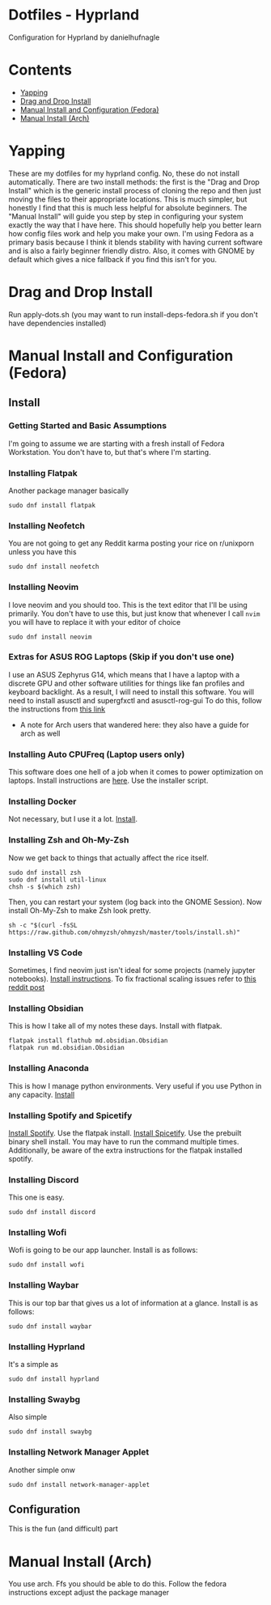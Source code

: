 # Dotfiles - Hyprland
Configuration for Hyprland by danielhufnagle
# Contents
- [Yapping](#Yapping)
- [Drag and Drop Install](#drag-and-drop-install)
- [Manual Install and Configuration (Fedora)](#manual-install-and-configuration-fedora)
- [Manual Install (Arch)](#manual-install-arch)
# Yapping
These are my dotfiles for my hyprland config. No, these do not install automatically. There are two install methods: the first is the "Drag and Drop Install" which is the generic install process of cloning the repo and then just moving the files to their appropriate locations. This is much simpler, but honestly I find that this is much less helpful for absolute beginners. The "Manual Install" will guide you step by step in configuring your system exactly the way that I have here. This should hopefully help you better learn how config files work and help you make your own. I'm using Fedora as a primary basis because I think it blends stability with having current software and is also a fairly beginner friendly distro. Also, it comes with GNOME by default which gives a nice fallback if you find this isn't for you.
# Drag and Drop Install
Run apply-dots.sh
(you may want to run install-deps-fedora.sh if you don't have dependencies installed)
# Manual Install and Configuration (Fedora)
## Install
### Getting Started and Basic Assumptions
I'm going to assume we are starting with a fresh install of Fedora Workstation. You don't have to, but that's where I'm starting.
### Installing Flatpak
Another package manager basically
```
sudo dnf install flatpak
```
### Installing Neofetch
You are not going to get any Reddit karma posting your rice on r/unixporn unless you have this
```
sudo dnf install neofetch
```
### Installing Neovim
I love neovim and you should too. This is the text editor that I'll be using primarily. You don't have to use this, but just know that whenever I call `nvim` you will have to replace it with your editor of choice
```
sudo dnf install neovim
```
### Extras for ASUS ROG Laptops (Skip if you don't use one)
I use an ASUS Zephyrus G14, which means that I have a laptop with a discrete GPU and other software utilities for things like fan profiles and keyboard backlight.
As a result, I will need to install this software.
You will need to install asusctl and supergfxctl and asusctl-rog-gui
To do this, follow the instructions from [this link](https://asus-linux.org/guides/fedora-guide/)
- A note for Arch users that wandered here: they also have a guide for arch as well
### Installing Auto CPUFreq (Laptop users only)
This software does one hell of a job when it comes to power optimization on laptops. Install instructions are [here](https://github.com/AdnanHodzic/auto-cpufreq). Use the installer script.
### Installing Docker
Not necessary, but I use it a lot. [Install](https://docs.docker.com/engine/install/fedora/).
### Installing Zsh and Oh-My-Zsh
Now we get back to things that actually affect the rice itself.
```
sudo dnf install zsh
sudo dnf install util-linux
chsh -s $(which zsh)
```
Then, you can restart your system (log back into the GNOME Session).
Now install Oh-My-Zsh to make Zsh look pretty.
```
sh -c "$(curl -fsSL https://raw.github.com/ohmyzsh/ohmyzsh/master/tools/install.sh)"
```
### Installing VS Code
Sometimes, I find neovim just isn't ideal for some projects (namely jupyter notebooks). [Install instructions](https://code.visualstudio.com/docs/setup/linux#_rhel-fedora-and-centos-based-distributions). To fix fractional scaling issues refer to [this reddit post](https://www.reddit.com/r/Fedora/comments/wpkws3/blurry_vscode_on_wayland_fractional_scaling/?rdt=60441&onetap_auto=true&one_tap=true)
### Installing Obsidian
This is how I take all of my notes these days. Install with flatpak.
```
flatpak install flathub md.obsidian.Obsidian
flatpak run md.obsidian.Obsidian
```
### Installing Anaconda
This is how I manage python environments. Very useful if you use Python in any capacity. [Install](https://docs.anaconda.com/free/anaconda/install/linux/)
### Installing Spotify and Spicetify
[Install Spotify](https://docs.fedoraproject.org/en-US/quick-docs/installing-spotify/). Use the flatpak install. [Install Spicetify](https://spicetify.app/docs/advanced-usage/installation/). Use the prebuilt binary shell install. You may have to run the command multiple times. Additionally, be aware of the extra instructions for the flatpak installed spotify.
### Installing Discord
This one is easy.
```
sudo dnf install discord
```
### Installing Wofi
Wofi is going to be our app launcher. Install is as follows:
```
sudo dnf install wofi
```
### Installing Waybar
This is our top bar that gives us a lot of information at a glance. Install is as follows:
```
sudo dnf install waybar
```
### Installing Hyprland
It's a simple as
```
sudo dnf install hyprland
```
### Installing Swaybg
Also simple
```
sudo dnf install swaybg
```
### Installing Network Manager Applet
Another simple onw
```
sudo dnf install network-manager-applet
```
## Configuration
This is the fun (and difficult) part
# Manual Install (Arch)
You use arch. Ffs you should be able to do this. Follow the fedora instructions except adjust the package manager
